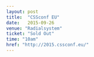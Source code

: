 ```yaml
---
layout: post
title:  "CSSconf EU"
date:   2015-09-26
venue: "Radialsystem"
ticket: "Sold Out"
time: "10am"
href: "http://2015.cssconf.eu/"
---
```

<!-- fill in the URL of your event host page if you haven't enough information for a detail page, so the event link won't point on the detail page at all -->
